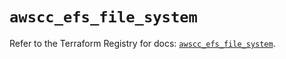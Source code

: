 # `awscc_efs_file_system`

Refer to the Terraform Registry for docs: [`awscc_efs_file_system`](https://registry.terraform.io/providers/hashicorp/awscc/0.70.0/docs/resources/efs_file_system).
